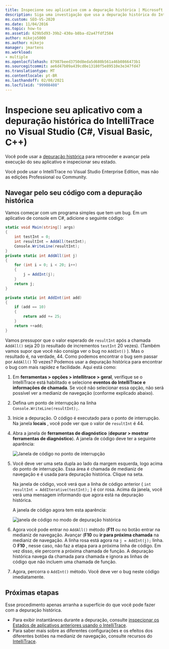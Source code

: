 ```yaml
---
title: Inspecione seu aplicativo com a depuração histórica | Microsoft Docs
description: Siga uma investigação que usa a depuração histórica do IntelliTrace para rastrear um bug em um aplicativo de console em C#.
ms.custom: SEO-VS-2020
ms.date: 11/04/2016
ms.topic: how-to
ms.assetid: 629b5d93-39b2-430a-b8ba-d2a47fdf2584
author: mikejo5000
ms.author: mikejo
manager: jmartens
ms.workload:
- multiple
ms.openlocfilehash: 87987beed3750d8eda5d680b561a46b0866473b1
ms.sourcegitcommit: ae6d47b09a439cd0e13180f5e89510e3e347fd47
ms.translationtype: MT
ms.contentlocale: pt-BR
ms.lasthandoff: 02/08/2021
ms.locfileid: "99908408"
---
```

# <a name="inspect-your-app-with-intellitrace-historical-debugging-in-visual-studio-c-visual-basic-c"></a>Inspecione seu aplicativo com a depuração histórica do IntelliTrace no Visual Studio (C#, Visual Basic, C++)

Você pode usar a [depuração histórica](../debugger/historical-debugging.md) para retroceder e avançar pela execução do seu aplicativo e inspecionar seu estado.

Você pode usar o IntelliTrace no Visual Studio Enterprise Edition, mas não as edições Professional ou Community.

## <a name="navigate-your-code-with-historical-debugging"></a>Navegar pelo seu código com a depuração histórica

Vamos começar com um programa simples que tem um bug. Em um aplicativo de console em C#, adicione o seguinte código:

```csharp
static void Main(string[] args)
{
    int testInt = 0;
    int resultInt = AddAll(testInt);
    Console.WriteLine(resultInt);
}
private static int AddAll(int j)
{
    for (int i = 0; i < 20; i++)
    {
        j = AddInt(j);
    }
    return j;
}

private static int AddInt(int add)
{
    if (add == 10)
    {
        return add += 25;
    }
    return ++add;
}
```

Vamos pressupor que o valor esperado de `resultInt` após a chamada `AddAll()` seja 20 (o resultado de incrementos `testInt` 20 vezes). (Também vamos supor que você não consiga ver o bug no `AddInt()` ). Mas o resultado é, na verdade, 44. Como podemos encontrar o bug sem passar por `AddAll()` 10 vezes? Podemos usar a depuração histórica para encontrar o bug com mais rapidez e facilidade. Aqui está como:

1. Em **ferramentas > opções > intellitrace > geral**, verifique se o IntelliTrace está habilitado e selecione **eventos do IntelliTrace e informações de chamada**. Se você não selecionar essa opção, não será possível ver a medianiz de navegação (conforme explicado abaixo).

2. Defina um ponto de interrupção na linha `Console.WriteLine(resultInt);`.

3. Inicie a depuração. O código é executado para o ponto de interrupção. Na janela **locais** , você pode ver que o valor de `resultInt` é 44.

4. Abra a janela de **ferramentas de diagnóstico** (**depurar > mostrar ferramentas de diagnóstico**). A janela de código deve ter a seguinte aparência:

    ![Janela de código no ponto de interrupção](../debugger/media/historicaldebuggingbreakpoint.png "HistoricalDebuggingBreakpoint")

5. Você deve ver uma seta dupla ao lado da margem esquerda, logo acima do ponto de interrupção. Essa área é chamada de medianiz de navegação e é usada para depuração histórica. Clique na seta.

    Na janela de código, você verá que a linha de código anterior ( `int resultInt = AddIterative(testInt);` ) é cor rosa. Acima da janela, você verá uma mensagem informando que agora está na depuração histórica.

    A janela de código agora tem esta aparência:

    ![janela de código no modo de depuração histórica](../debugger/media/historicaldebuggingback.png "HistoricalDebuggingBack")

6. Agora você pode entrar no `AddAll()` método (**F11** ou no botão entrar  na medianiz de navegação. Avançar (**F10** ou **ir para próxima chamada** na medianiz de navegação. A linha rosa está agora na `j = AddInt(j);` linha. O **F10** , nesse caso, não faz a etapa para a próxima linha de código. Em vez disso, ele percorre a próxima chamada de função. A depuração histórica navega da chamada para chamada e ignora as linhas de código que não incluem uma chamada de função.

7. Agora, percorra o `AddInt()` método. Você deve ver o bug neste código imediatamente.

## <a name="next-steps"></a>Próximas etapas

Esse procedimento apenas arranha a superfície do que você pode fazer com a depuração histórica.

- Para exibir instantâneos durante a depuração, consulte [inspecionar os Estados de aplicativos anteriores usando o IntelliTrace](../debugger/view-historical-application-state.md).
- Para saber mais sobre as diferentes configurações e os efeitos dos diferentes botões na medianiz de navegação, consulte recursos do [IntelliTrace](../debugger/intellitrace-features.md).
